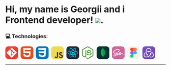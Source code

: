 # Hi, my name is Georgii and i Frontend developer! <img src="https://media.giphy.com/media/WUlplcMpOCEmTGBtBW/giphy.gif" width="30px">.



### 💻 Technologies:

<div>
  <img src="./assets/icons/git.svg" title="git" alt="git" width="40" height="40"/>&nbsp
  <img src="./assets/icons/html.svg" title="html5" alt="html5" width="40" height="40"/>&nbsp
  <img src="./assets/icons/css.svg" title="css" alt="css" width="40" height="40"/>&nbsp
  <img src="./assets/icons/javascript.svg" title="javascript" alt="javascript" width="40" height="40"/>&nbsp
  <img src="./assets/icons/react.svg" title="react" alt="react" width="40" height="40"/>&nbsp
  <img src="./assets/icons/nodejs.svg" title="nodejs" alt="nodejs" width="40" height="40"/>&nbsp
  <img src="./assets/icons/mongodb.svg" title="mongodb" alt="mongodb" width="40" height="40"/>&nbsp
  <img src="./assets/icons/sass.svg" title="sass/scss" alt="sass/scss" width="40" height="40"/>&nbsp;
  <img src="./assets/icons/figma.svg" title="figma" alt="figma" width="40" height="40"/>&nbsp;
  <img src="./assets/icons/redux.svg" title="redux" alt="redux" width="40" height="40"/>&nbsp;
</div>

---

<!-- ### ⚙️ GitHub статистика:

<table>
  <tr>
    <td>
      <img align="left" src="http://github-readme-streak-stats.herokuapp.com?user=MaDKnighT404&theme=dark&background=000000" alt="webDev's Github stats" />
    </td>
    <td>
      <img height="195px" align="right" alt="webDev's Github Languages" src="https://github-readme-stats-sigma-five.vercel.app/api/top-langs/?username=MaDKnighT404&layout=compact&theme=vision-friendly-dark" />
    </td>
  </tr>
</table> -->
